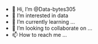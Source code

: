- 👋 Hi, I’m @Data-bytes305
- 👀 I’m interested in data
- 🌱 I’m currently learning ...
- 💞️ I’m looking to collaborate on ...
- 📫 How to reach me ...

<!---
Data-bytes305/Data-bytes305 is a ✨ special ✨ repository because its `README.md` (this file) appears on your GitHub profile.
You can click the Preview link to take a look at your changes.
--->
